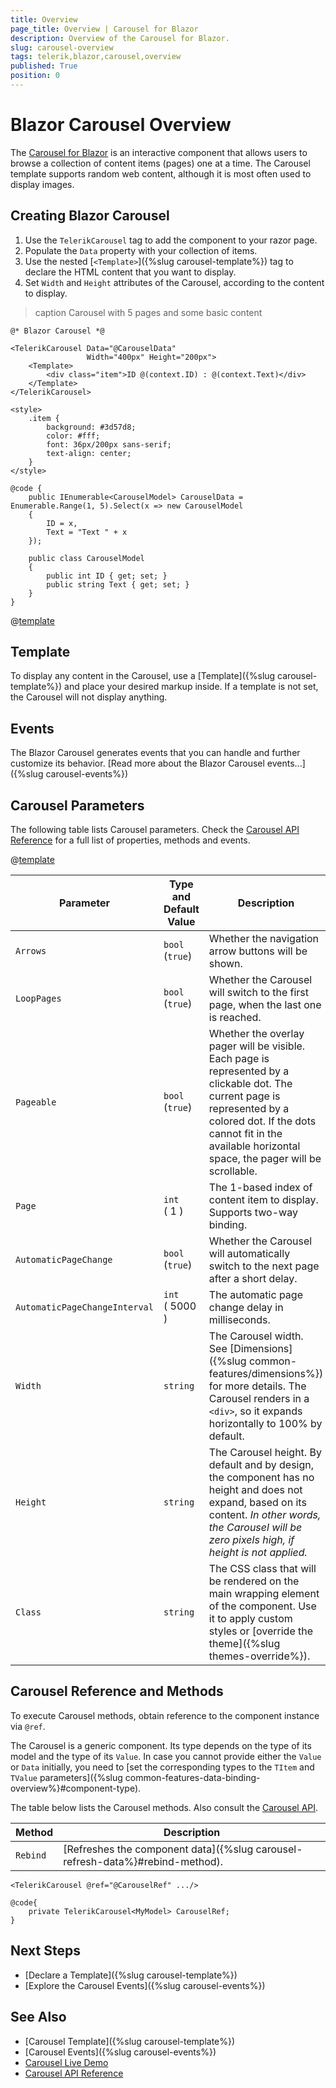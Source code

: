 ```yaml
---
title: Overview
page_title: Overview | Carousel for Blazor
description: Overview of the Carousel for Blazor.
slug: carousel-overview
tags: telerik,blazor,carousel,overview
published: True
position: 0
---
```


# Blazor Carousel Overview

The <a href = "https://www.telerik.com/blazor-ui/carousel" target="_blank">Carousel for Blazor</a> is an interactive component that allows users to browse a collection of content items (pages) one at a time. The Carousel template supports random web content, although it is most often used to display images.

## Creating Blazor Carousel

1. Use the `TelerikCarousel` tag to add the component to your razor page.
1. Populate the `Data` property with your collection of items.
1. Use the nested [`<Template>`]({%slug carousel-template%}) tag to declare the HTML content that you want to display.
1. Set `Width` and `Height` attributes of the Carousel, according to the content to display.

>caption Carousel with 5 pages and some basic content

````CSHTML
@* Blazor Carousel *@

<TelerikCarousel Data="@CarouselData"
                 Width="400px" Height="200px">
    <Template>
        <div class="item">ID @(context.ID) : @(context.Text)</div>
    </Template>
</TelerikCarousel>

<style>
    .item {
        background: #3d57d8;
        color: #fff;
        font: 36px/200px sans-serif;
        text-align: center;
    }
</style>

@code {
    public IEnumerable<CarouselModel> CarouselData = Enumerable.Range(1, 5).Select(x => new CarouselModel
    {
        ID = x,
        Text = "Text " + x
    });

    public class CarouselModel
    {
        public int ID { get; set; }
        public string Text { get; set; }
    }
}
````

@[template](/_contentTemplates/carousel/general.md#carousel-item-class)

## Template

To display any content in the Carousel, use a [Template]({%slug carousel-template%}) and place your desired markup inside. If a template is not set, the Carousel will not display anything.

## Events

The Blazor Carousel generates events that you can handle and further customize its behavior. [Read more about the Blazor Carousel events...]({%slug carousel-events%})

## Carousel Parameters

The following table lists Carousel parameters. Check the [Carousel API Reference](/blazor-ui/api/Telerik.Blazor.Components.TelerikCarousel-1) for a full list of properties, methods and events.

@[template](/_contentTemplates/common/parameters-table-styles.md#table-layout)

| Parameter | Type and Default Value | Description |
|---|---|---|
| `Arrows` | `bool` <br/> (`true`) | Whether the navigation arrow buttons will be shown.|
| `LoopPages` | `bool` <br/> (`true`) | Whether the Carousel will switch to the first page, when the last one is reached.|
| `Pageable` | `bool` <br/> (`true`) | Whether the overlay pager will be visible. Each page is represented by a clickable dot. The current page is represented by a colored dot. If the dots cannot fit in the available horizontal space, the pager will be scrollable.|
| `Page` | `int` <br/> ( 1 ) | The 1-based index of content item to display. Supports two-way binding.|
| `AutomaticPageChange` | `bool` <br/> (`true`) | Whether the Carousel will automatically switch to the next page after a short delay.|
| `AutomaticPageChangeInterval` | `int` <br/> ( 5000 )| The automatic page change delay in milliseconds.|
| `Width` | `string` | The Carousel width. See [Dimensions]({%slug common-features/dimensions%}) for more details. The Carousel renders in a `<div>`, so it expands horizontally to 100% by default.|
| `Height` | `string` | The Carousel height. By default and by design, the component has no height and does not expand, based on its content. *In other words, the Carousel will be zero pixels high, if height is not applied.*|
| `Class` | `string` | The CSS class that will be rendered on the main wrapping element of the component. Use it to apply custom styles or [override the theme]({%slug themes-override%}).

## Carousel Reference and Methods

To execute Carousel methods, obtain reference to the component instance via `@ref`.

The Carousel is a generic component. Its type depends on the type of its model and the type of its `Value`. In case you cannot provide either the `Value` or `Data` initially, you need to [set the corresponding types to the `TItem` and `TValue` parameters]({%slug common-features-data-binding-overview%}#component-type).

The table below lists the Carousel methods. Also consult the [Carousel API](/blazor-ui/api/Telerik.Blazor.Components.TelerikCarousel-1).

| Method | Description |
| --- | --- |
| `Rebind` | [Refreshes the component data]({%slug carousel-refresh-data%}#rebind-method). |

````CSHTML
<TelerikCarousel @ref="@CarouselRef" .../>

@code{
    private TelerikCarousel<MyModel> CarouselRef;
}
````

## Next Steps

* [Declare a Template]({%slug carousel-template%})
* [Explore the Carousel Events]({%slug carousel-events%})

## See Also

* [Carousel Template]({%slug carousel-template%})
* [Carousel Events]({%slug carousel-events%})
* [Carousel Live Demo](https://demos.telerik.com/blazor-ui/carousel/overview)
* [Carousel API Reference](/blazor-ui/api/Telerik.Blazor.Components.TelerikCarousel-1)

